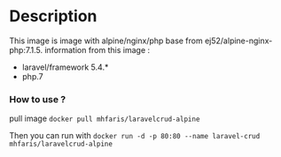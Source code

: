 # Description
This image is image with alpine/nginx/php base from ej52/alpine-nginx-php:7.1.5. information from this image :
- laravel/framework 5.4.*
- php.7

### How to use ?
pull image
``` docker pull mhfaris/laravelcrud-alpine ```

Then you can run with
``` docker run -d -p 80:80 --name laravel-crud mhfaris/laravelcrud-alpine ```

